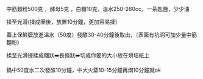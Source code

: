 中筋麵粉500克 ，酵母5克 ，白糖10克，溫水250-260cc，一茶匙鹽，少少油

揉至光滑(揉成團後，放置10分鐘，更加容易揉)

蓋上保鮮膜放進溫水（50度）發酵30-40分鐘後取出，（表面有坑洞可加少量中筋麵粉）

揉至光滑搓揉成糰狀➡️長條狀➡️切成你要的大小放在烘培紙上

鍋中50度水二次發酵10分鐘，中大火蒸10-15分鐘再燜10分鐘就ok